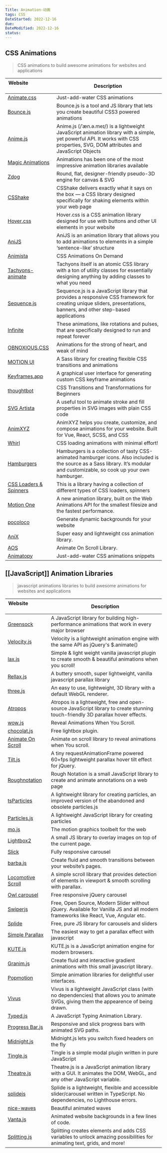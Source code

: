 ```yaml
---
Title: Animation-动画
tags: CSS
DateStarted: 2022-12-16
due:
DateModified: 2022-12-16
status:
---
```


## CSS Animations

> CSS animations to build awesome animations for websites and applications

| Website&nbsp; &nbsp; &nbsp; &nbsp; &nbsp; &nbsp; &nbsp; &nbsp; &nbsp; &nbsp; &nbsp; &nbsp; &nbsp; &nbsp; | Description                                                                                                                                                                    |
| -------------------------------------------------------------------------------------------------------- | ------------------------------------------------------------------------------------------------------------------------------------------------------------------------------ |
| [Animate.css](https://animate.style/)                                                                    | Just-add-water CSS animations                                                                                                                                                  |
| [Bounce.js](http://bouncejs.com/)                                                                        | Bounce.js is a tool and JS library that lets you create beautiful CSS3 powered animations                                                                                      |
| [Anime.js](https://animejs.com/)                                                                         | Anime.js (/ˈæn.ə.meɪ/) is a lightweight JavaScript animation library with a simple, yet powerful API. It works with CSS properties, SVG, DOM attributes and JavaScript Objects |
| [Magic Animations](https://www.minimamente.com/project/magic/)                                           | Animations has been one of the most impressive animation libraries available                                                                                                   |
| [Zdog](https://zzz.dog/)                                                                                 | Round, flat, designer-friendly pseudo-3D engine for canvas & SVG                                                                                                               |
| [CSShake](http://elrumordelaluz.github.io/csshake/)                                                      | CSShake delivers exactly what it says on the box — a CSS library designed specifically for shaking elements within your web page                                               |
| [Hover.css](http://ianlunn.github.io/Hover/)                                                             | Hover.css is a CSS animation library designed for use with buttons and other UI elements in your website                                                                       |
| [AniJS](http://anijs.github.io/)                                                                         | AniJS is an animation library that allows you to add animations to elements in a simple ‘sentence-like’ structure                                                              |
| [Animista](http://animista.net/)                                                                         | CSS Animations On Demand                                                                                                                                                       |
| [Tachyons-animate](https://github.com/anater/tachyons-animate)                                           | Tachyons itself is an atomic CSS library with a ton of utility classes for essentially designing anything by adding classes to what you need                                   |
| [Sequence.js](https://www.sequencejs.com/)                                                               | Sequence.js is a JavaScript library that provides a responsive CSS framework for creating unique sliders, presentations, banners, and other step-based applications            |
| [Infinite](https://tilomitra.github.io/infinite/)                                                        | These animations, like rotations and pulses, that are specifically designed to run and repeat forever                                                                          |
| [OBNOXIOUS.CSS](http://tholman.com/obnoxious/)                                                           | Animations for the strong of heart, and weak of mind                                                                                                                           |
| [MOTION UI](https://zurb.com/playground/motion-ui)                                                       | A Sass library for creating flexible CSS transitions and animations                                                                                                            |
| [Keyframes.app](https://keyframes.app/)                                                                  | A graphical user interface for generating custom CSS keyframe animations                                                                                                       |
| [thoughtbot](https://thoughtbot.com/blog/transitions-and-transforms)                                     | CSS Transitions and Transformations for Beginners                                                                                                                              |
| [SVG Artista](https://svgartista.net/)                                                                   | A useful tool to animate stroke and fill properties in SVG images with plain CSS code                                                                                          |
| [AnimXYZ](https://animxyz.com/)                                                                          | AnimXYZ helps you create, customize, and compose animations for your website. Built for Vue, React, SCSS, and CSS                                                              |
| [Whirl](https://github.com/jh3y/whirl)                                                                   | CSS loading animations with minimal effort!                                                                                                                                    |
| [Hamburgers](https://jonsuh.com/hamburgers/)                                                             | Hamburgers is a collection of tasty CSS-animated hamburger icons. Also included is the source as a Sass library. It’s modular and customizable, so cook up your own hamburger. |
| [CSS Loaders & Spinners](https://cssloaders.github.io/)                                                  | This is a library having a collection of different types of CSS loaders, spinners                                                                                              |
| [Motion One](https://motion.dev/)                                                                        | A new animation library, built on the Web Animations API for the smallest filesize and the fastest performance.                                                                |
| [pocoloco](https://pocoloco.io/)                                                                         | Generate dynamic backgrounds for your website                                                                                                                                  |
| [AniX](https://drawcall.github.io/AniX/)                                                                 | Super easy and lightweight css animation library.                                                                                                                              |
| [AOS](https://michalsnik.github.io/aos/)                                                                 | Animate On Scroll Library.                                                                                                                                                     |
| [Animatopy](https://sarthology.github.io/Animatopy/)                                                     | Just-add-water CSS animations snippets                                                                                                                                         |

## [[JavaScript]] Animation Libraries

> javascript animations libraries to build awesome animations for websites and applications

| Website&nbsp; &nbsp; &nbsp; &nbsp; &nbsp; &nbsp; &nbsp; &nbsp; &nbsp; &nbsp; &nbsp; &nbsp; &nbsp; &nbsp; | Description                                                                                                                                |
| -------------------------------------------------------------------------------------------------------- | ------------------------------------------------------------------------------------------------------------------------------------------ |
| [Greensock](https://greensock.com/)                                                                      | A JavaScript library for building high-performance animations that work in every major browser                                             |
| [Velocity.js](http://velocityjs.org/)                                                                    | Velocity is a lightweight animation engine with the same API as jQuery's $.animate()                                                       |
| [lax.js](https://github.com/alexfoxy/laxxx)                                                              | Simple & light weight vanilla javascript plugin to create smooth & beautiful animations when you scroll!                                   |
| [Rellax.js](https://github.com/dixonandmoe/rellax)                                                       | A buttery smooth, super lightweight, vanilla javascript parallax library                                                                   |
| [three.js](https://github.com/mrdoob/three.js/)                                                          | An easy to use, lightweight, 3D library with a default WebGL renderer.                                                                     |
| [Atropos](https://atroposjs.com/)                                                                        | Atropos is a lightweight, free and open-source JavaScript library to create stunning touch-friendly 3D parallax hover effects.             |
| [wow.js](https://wowjs.uk/)                                                                              | Reveal Animations When You Scroll.                                                                                                         |
| [chocolat.js](http://chocolat.insipi.de/)                                                                | Free lightbox plugin.                                                                                                                      |
| [Animate On Scroll](https://michalsnik.github.io/aos/)                                                   | Animate on scroll library to reveal animations when You scroll.                                                                            |
| [Tilt.js](http://gijsroge.github.io/tilt.js/)                                                            | A tiny requestAnimationFrame powered 60+fps lightweight parallax hover tilt effect for jQuery.                                             |
| [Roughnotation](https://roughnotation.com/)                                                              | Rough Notation is a small JavaScript library to create and animate annotations on a web page                                               |
| [tsParticles](https://particles.js.org/)                                                                 | A lightweight library for creating particles, an improved version of the abandoned and obsolete particles.js                               |
| [Particles.js](https://vincentgarreau.com/particles.js/)                                                 | A lightweight JavaScript library for creating particles                                                                                    |
| [mo.js](https://mojs.github.io/)                                                                         | The motion graphics toolbelt for the web                                                                                                   |
| [Lightbox2](https://lokeshdhakar.com/projects/lightbox2/)                                                | A small JS library to overlay images on top of the current page.                                                                           |
| [Slick](https://kenwheeler.github.io/slick/)                                                             | Fully responsive carousel                                                                                                                  |
| [barba.js](https://barba.js.org/)                                                                        | Create fluid and smooth transitions between your website’s pages.                                                                          |
| [Locomotive Scroll](https://locomotivemtl.github.io/locomotive-scroll/)                                  | A simple scroll library that provides detection of elements in viewport & smooth scrolling with parallax.                                  |
| [Owl carousel](https://owlcarousel2.github.io/OwlCarousel2/)                                             | Free responsive jQuery carousel                                                                                                            |
| [Swiperjs](https://swiperjs.com/)                                                                        | Free, Open Source, Modern Slider without jQuery. Available for Vanilla JS and all modern frameworks like React, Vue, Angular etc.          |
| [Splide](https://splidejs.com)                                                                           | Free, pure JS library for carousels and sliders                                                                                            |
| [Simple Parallax](https://simpleparallax.com/)                                                           | The easiest way to get a parallax effect with javascript                                                                                   |
| [KUTE.js](https://thednp.github.io/kute.js/)                                                             | KUTE.js is a JavaScript animation engine for modern browsers.                                                                              |
| [Granim.js](https://sarcadass.github.io/granim.js/index.html)                                            | Create fluid and interactive gradient animations with this small javascript library.                                                       |
| [Popmotion](https://popmotion.io/)                                                                       | Simple animation libraries for delightful user interfaces.                                                                                 |
| [Vivus](https://maxwellito.github.io/vivus/)                                                             | Vivus is a lightweight JavaScript class (with no dependencies) that allows you to animate SVGs, giving them the appearence of being drawn. |
| [Typed.js](https://mattboldt.com/demos/typed-js/)                                                        | A JavaScript Typing Animation Library.                                                                                                     |
| [Progress Bar.js](https://kimmobrunfeldt.github.io/progressbar.js/)                                      | Responsive and slick progress bars with animated SVG paths.                                                                                |
| [Midnight.js](https://aerolab.github.io/midnight.js/)                                                    | Midnight.js lets you switch fixed headers on the fly                                                                                       |
| [Tingle.js](https://tingle.robinparisi.com/)                                                             | Tingle is a simple modal plugin written in pure JavaScript                                                                                 |
| [Theatre.js](https://www.theatrejs.com/)                                                                 | Theatre.js is a JavaScript animation library with a GUI. It animates the DOM, WebGL, and any other JavaScript variable.                    |
| [splidejs](https://splidejs.com/)                                                                        | Splide is a lightweight, flexible and accessible slider/carousel written in TypeScript. No dependencies, no Lighthouse errors.             |
| [nice-waves](https://gvguy.github.io/nice-waves/)                                                        | Beautiful animated waves                                                                                                                   |
| [Vanta.js](https://www.vantajs.com/)                                                                     | Animated website backgrounds in a few lines of code.                                                                                       |
| [Splitting.js](https://splitting.js.org/)                                                                | Splitting creates elements and adds CSS variables to unlock amazing possibilities for animating text, grids, and more!                     |

